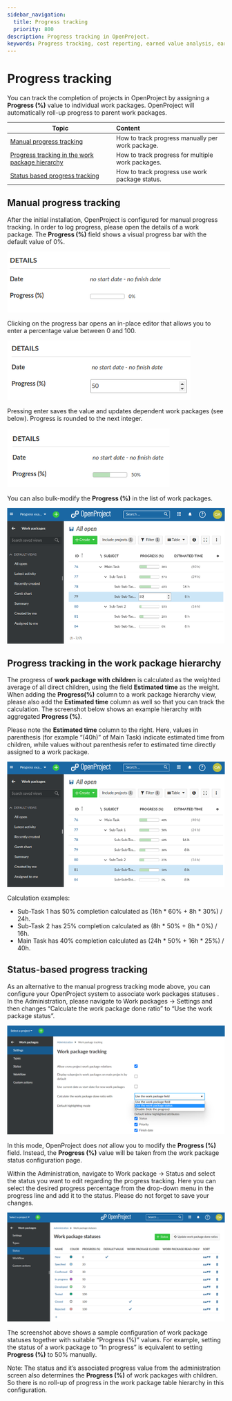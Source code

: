 ```yaml
---
sidebar_navigation:
  title: Progress tracking
  priority: 800
description: Progress tracking in OpenProject.
keywords: Progress tracking, cost reporting, earned value analysis, earned value management
---
```


# Progress tracking

You can track the completion of projects in OpenProject by assigning 
a **Progress (%)** value to individual work packages. 
OpenProject will automatically roll-up progress to parent work packages.

| Topic                                                                                               | Content                                           |
|-----------------------------------------------------------------------------------------------------|:--------------------------------------------------|
| [Manual progress tracking](#manual-progress-tracking)                                               | How to track progress manually per work package.  |
| [Progress tracking in the work package hierarchy](#progress-tracking-in-the-work-package-hierarchy) | How to track progress for multiple work packages. |
| [Status based progress tracking](#status-based-progress-tracking)                                   | How to track progress use work package status.    |

## Manual progress tracking

After the initial installation, OpenProject is configured
for manual progress tracking. In order to log progress,
please open the details of a work package.
The **Progress (%)** field shows a visual progress bar with
the default value of 0%.

![Work package progress field](progress-tracking-wp-field.png)

Clicking on the progress bar opens an in-place editor 
that allows you to enter a percentage value between 0 and 100.

![Work package progress field with editor](progress-tracking-wp-field-editor.png)

Pressing enter saves the value and updates dependent work packages (see below). 
Progress is rounded to the next integer.

![Work package progress field with 50%](progress-tracking-wp-field-50perc.png)

You can also bulk-modify the **Progress (%)** in the list of work packages.

![Bulk editing progress](progress-tracking-bulk-editing.png)

## Progress tracking in the work package hierarchy

The progress of **work package with children** is calculated as the 
weighted average of all direct children, using the field **Estimated time** 
as the weight. 
When adding the **Progress(%)** column to a work 
package hierarchy view, please also add the **Estimated time** 
column as well so that you can track the calculation.
The screenshot below shows an example hierarchy with aggregated 
**Progress (%)**.

Please note the **Estimated time** column to the right. 
Here, values in parenthesis (for example “(40h)” of Main Task) 
indicate estimated time from children, while values without 
parenthesis refer to estimated time directly assigned to a work 
package. 

![Progress calculation in the WP hierarchy](progress-tracking-hierarchy-progress.png)

Calculation examples:
 * Sub-Task 1 has 50% completion calculated as (16h * 60% + 8h * 30%) / 24h.
 * Sub-Task 2 has 25% completion calculated as (8h * 50% + 8h * 0%) / 16h.
 * Main Task has 40% completion calculated as (24h * 50% + 16h * 25%) / 40h.

## Status-based progress tracking

As an alternative to the manual progress tracking mode above, you can configure 
your OpenProject system to associate work packages statuses .
In the Administration, please navigate to Work packages -> Settings and then changes “Calculate the work package done ratio” to 
“Use the work package status”.

![Change calculate the work package done ration](image-20221102110738283.png)

In this mode, OpenProject does _not_ allow you to modify the 
**Progress (%)** field.
Instead, the **Progress (%)** value will be taken from the work package 
status configuration page.

Within the Administration, navigate to Work package -> Status and select the status you want to edit regarding the progress tracking. Here you can select the desired progress percentage from the drop-down menu in the progress line and add it to the status. Please do not forget to save your changes.

![Progress calculation in the WP hierarchy](progress-tracking-admin-status-percentage.png)

The screenshot above shows a sample configuration of work package 
statuses together with suitable “Progress (%)” values. 
For example, setting the status of a work package to “In progress” 
is equivalent to setting **Progress (%)** to 50% manually.

Note: The status and it’s associated progress value from the 
administration screen also determines the **Progress (%)** of 
work packages with children. So there is no roll-up of progress 
in the work package table hierarchy in this configuration.
